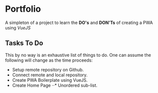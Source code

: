 
# Portfolio
A simpleton of a project to learn the **DO's** and **DON'Ts** of creating a PWA using 
_VueJS_

## Tasks To Do
This by no way is an exhaustive list of things to do. One can assume the following will change as the time proceeds:
 
+ Setup remote repository on Github.
+ Connect remote and local repository. 
+ Create PWA Boilerplate using VueJS.
+ Create Home Page
⋅⋅* Unordered sub-list. 
